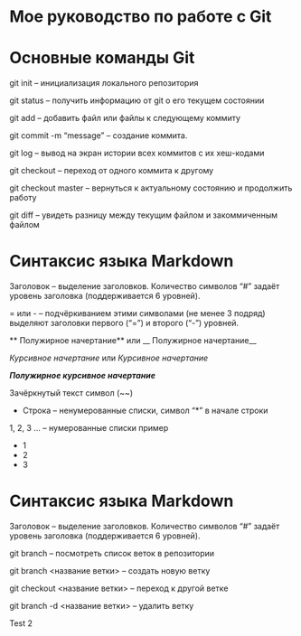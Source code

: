 # Мое руководство по работе с Git

# Основные команды Git #

git init – инициализация локального репозитория

git status – получить информацию от git о его текущем состоянии

git add – добавить файл или файлы к следующему коммиту

git commit -m “message” – создание коммита.

git log – вывод на экран истории всех коммитов с их хеш-кодами

git checkout – переход от одного коммита к другому

git checkout master – вернуться к актуальному состоянию и продолжить работу

git diff – увидеть разницу между текущим файлом и закоммиченным файлом

# Синтаксис языка Markdown #

Заголовок – выделение заголовков. Количество символов “#” задаёт уровень заголовка (поддерживается 6 уровней).

 = или - – подчёркиванием этими символами (не менее 3 подряд) выделяют заголовки первого (“=”) и второго (“-”) уровней.

** Полужирное начертание** или __ Полужирное начертание__

*Курсивное начертание* или _Курсивное начертание_

***Полужирное курсивное начертание***

Зачёркнутый текст символ (~~)

* Строка – ненумерованные списки, символ “*” в начале строки

1, 2, 3 … – нумерованные списки пример
* 1
* 2
* 3

# Синтаксис языка Markdown #

Заголовок – выделение заголовков. Количество символов “#” задаёт уровень заголовка (поддерживается 6 уровней).

git branch – посмотреть список веток в репозитории

git branch <название ветки> – создать новую ветку

git checkout <название ветки> – переход к другой ветке

git branch -d <название ветки> – удалить ветку

Test 2


